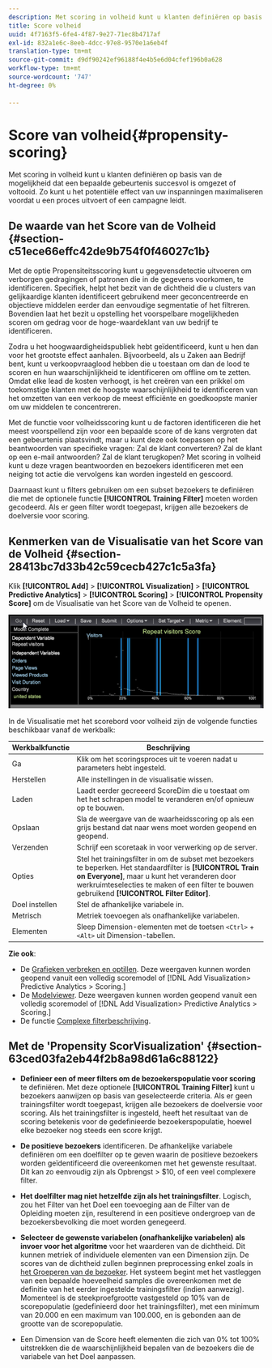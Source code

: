 ```yaml
---
description: Met scoring in volheid kunt u klanten definiëren op basis van de mogelijkheid dat een bepaalde gebeurtenis succesvol is omgezet of voltooid. Zo kunt u het potentiële effect van uw inspanningen maximaliseren voordat u een proces uitvoert of een campagne leidt.
title: Score volheid
uuid: 4f7163f5-6fe4-4f87-9e27-71ec8b4717af
exl-id: 832a1e6c-8eeb-4dcc-97e8-9570e1a6eb4f
translation-type: tm+mt
source-git-commit: d9df90242ef96188f4e4b5e6d04cfef196b0a628
workflow-type: tm+mt
source-wordcount: '747'
ht-degree: 0%

---
```


# Score van volheid{#propensity-scoring}

Met scoring in volheid kunt u klanten definiëren op basis van de mogelijkheid dat een bepaalde gebeurtenis succesvol is omgezet of voltooid. Zo kunt u het potentiële effect van uw inspanningen maximaliseren voordat u een proces uitvoert of een campagne leidt.

## De waarde van het Score van de Volheid {#section-c51ece66effc42de9b754f0f46027c1b}

Met de optie Propensiteitsscoring kunt u gegevensdetectie uitvoeren om verborgen gedragingen of patronen die in de gegevens voorkomen, te identificeren. Specifiek, helpt het bezit van de dichtheid die u clusters van gelijkaardige klanten identificeert gebruikend meer geconcentreerde en objectieve middelen eerder dan eenvoudige segmentatie of het filtreren. Bovendien laat het bezit u opstelling het voorspelbare mogelijkheden scoren om gedrag voor de hoge-waardeklant van uw bedrijf te identificeren.

Zodra u het hoogwaardigheidspubliek hebt geïdentificeerd, kunt u hen dan voor het grootste effect aanhalen. Bijvoorbeeld, als u Zaken aan Bedrijf bent, kunt u verkoopvraaglood hebben die u toestaan om dan de lood te scoren en hun waarschijnlijkheid te identificeren om offline om te zetten. Omdat elke lead de kosten verhoogt, is het creëren van een prikkel om toekomstige klanten met de hoogste waarschijnlijkheid te identificeren van het omzetten van een verkoop de meest efficiënte en goedkoopste manier om uw middelen te concentreren.

Met de functie voor volheidsscoring kunt u de factoren identificeren die het meest voorspellend zijn voor een bepaalde score of de kans vergroten dat een gebeurtenis plaatsvindt, maar u kunt deze ook toepassen op het beantwoorden van specifieke vragen: Zal de klant converteren? Zal de klant op een e-mail antwoorden? Zal de klant terugkopen? Met scoring in volheid kunt u deze vragen beantwoorden en bezoekers identificeren met een neiging tot actie die vervolgens kan worden ingesteld en gescoord.

Daarnaast kunt u filters gebruiken om een subset bezoekers te definiëren die met de optionele functie **[!UICONTROL Training Filter]** moeten worden gecodeerd. Als er geen filter wordt toegepast, krijgen alle bezoekers de doelversie voor scoring.

## Kenmerken van de Visualisatie van het Score van de Volheid {#section-28413bc7d33b42c59cecb427c1c5a3fa}

Klik **[!UICONTROL Add]** > **[!UICONTROL Visualization]** > **[!UICONTROL Predictive Analytics]** > **[!UICONTROL Scoring]** > **[!UICONTROL Propensity Score]** om de Visualisatie van het Score van de Volheid te openen.

![](assets/propensity_visualization_GO.png)

In de Visualisatie met het scorebord voor volheid zijn de volgende functies beschikbaar vanaf de werkbalk:

| Werkbalkfunctie | Beschrijving |
|---|---|
| Ga | Klik om het scoringsproces uit te voeren nadat u parameters hebt ingesteld. |
| Herstellen | Alle instellingen in de visualisatie wissen. |
| Laden | Laadt eerder gecreeerd ScoreDim die u toestaat om het het schrapen model te veranderen en/of opnieuw op te bouwen. |
| Opslaan | Sla de weergave van de waarheidsscoring op als een grijs bestand dat naar wens moet worden geopend en geopend. |
| Verzenden | Schrijf een scoretaak in voor verwerking op de server. |
| Opties | Stel het trainingsfilter in om de subset met bezoekers te beperken. Het standaardfilter is **[!UICONTROL Train on Everyone]**, maar u kunt het veranderen door werkruimteselecties te maken of een filter te bouwen gebruikend **[!UICONTROL Filter Editor]**. |
| Doel instellen | Stel de afhankelijke variabele in. |
| Metrisch | Metriek toevoegen als onafhankelijke variabelen. |
| Elementen | Sleep Dimension-elementen met de toetsen `<Ctrl>` + `<Alt>` uit Dimension-tabellen. |

**Zie ook**:

* De [Grafieken verbreken en optillen](../../../../home/c-get-started/c-analysis-vis/c-visitor-propensity/c-propensity-gain-lift-chart.md#concept-0d049f6baf534f7fb97f271843ba6c4a). Deze weergaven kunnen worden geopend vanuit een volledig scoremodel of [!DNL Add Visualization> Predictive Analytics > Scoring.]
* De [Modelviewer](../../../../home/c-get-started/c-analysis-vis/c-visitor-propensity/c-propensity-model-viewer.md#concept-d4fdf4b335c04b0ea07e70ab9a7ce9dd). Deze weergaven kunnen worden geopend vanuit een volledig scoremodel of [!DNL Add Visualization> Predictive Analytics > Scoring.]
* De functie [Complexe filterbeschrijving](../../../../home/c-get-started/c-analysis-vis/c-visitor-propensity/c-propensity-complex-filter.md#concept-f9c55e54837f4b5995a00bc950ce5dff).

## Met de &#39;Propensity ScorVisualization&#39; {#section-63ced03fa2eb44f2b8a98d61a6c88122}

* **Definieer een of meer filters om de bezoekerspopulatie voor scoring** te definiëren. Met deze optionele **[!UICONTROL Training Filter]** kunt u bezoekers aanwijzen op basis van geselecteerde criteria. Als er geen trainingsfilter wordt toegepast, krijgen alle bezoekers de doelversie voor scoring. Als het trainingsfilter is ingesteld, heeft het resultaat van de scoring betekenis voor de gedefinieerde bezoekerspopulatie, hoewel elke bezoeker nog steeds een score krijgt.
* **De positieve bezoekers** identificeren. De afhankelijke variabele definiëren om een doelfilter op te geven waarin de positieve bezoekers worden geïdentificeerd die overeenkomen met het gewenste resultaat. Dit kan zo eenvoudig zijn als Opbrengst > $10, of een veel complexere filter.
* **Het doelfilter mag niet hetzelfde zijn als het trainingsfilter**. Logisch, zou het Filter van het Doel een toevoeging aan de Filter van de Opleiding moeten zijn, resulterend in een positieve ondergroep van de bezoekersbevolking die moet worden genegeerd.
* **Selecteer de gewenste variabelen (onafhankelijke variabelen) als invoer voor het algoritme** voor het waarderen van de dichtheid. Dit kunnen metriek of individuele elementen van een Dimension zijn. De scores van de dichtheid zullen beginnen preprocessing enkel zoals in [het Groeperen van de bezoeker](../../../../home/c-get-started/c-analysis-vis/c-visitor-cluster/c-visitor-cluster.md#concept-1c2406ef7b284a56a02daa38eaa2e73d). Het systeem begint met het vastleggen van een bepaalde hoeveelheid samples die overeenkomen met de definitie van het eerder ingestelde trainingsfilter (indien aanwezig). Momenteel is de steekproefgrootte vastgesteld op 10% van de scorepopulatie (gedefinieerd door het trainingsfilter), met een minimum van 20.000 en een maximum van 100.000, en is gebonden aan de grootte van de scorepopulatie.

* Een Dimension van de Score heeft elementen die zich van 0% tot 100% uitstrekken die de waarschijnlijkheid bepalen van de bezoekers die de variabele van het Doel aanpassen.

